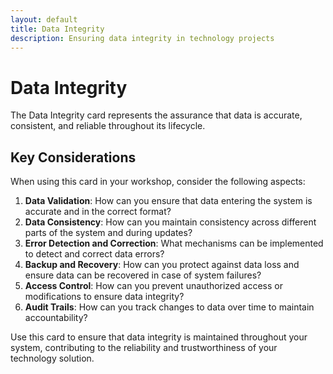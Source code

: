 ```yaml
---
layout: default
title: Data Integrity
description: Ensuring data integrity in technology projects
---
```


# Data Integrity

The Data Integrity card represents the assurance that data is accurate, consistent, and reliable throughout its lifecycle.

## Key Considerations

When using this card in your workshop, consider the following aspects:

1. **Data Validation**: How can you ensure that data entering the system is accurate and in the correct format?
2. **Data Consistency**: How can you maintain consistency across different parts of the system and during updates?
3. **Error Detection and Correction**: What mechanisms can be implemented to detect and correct data errors?
4. **Backup and Recovery**: How can you protect against data loss and ensure data can be recovered in case of system failures?
5. **Access Control**: How can you prevent unauthorized access or modifications to ensure data integrity?
6. **Audit Trails**: How can you track changes to data over time to maintain accountability?

Use this card to ensure that data integrity is maintained throughout your system, contributing to the reliability and trustworthiness of your technology solution.
